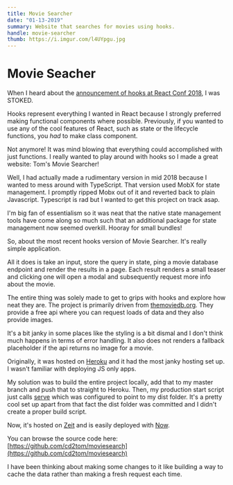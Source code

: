 ```yaml
---
title: Movie Searcher
date: "01-13-2019"
summary: Website that searches for movies using hooks.
handle: movie-searcher
thumb: https://i.imgur.com/l4UYpgu.jpg
---
```


# Movie Seacher

When I heard about the [announcement of hooks at React Conf 2018](https://www.youtube.com/watch?v=V-QO-KO90iQ), I was STOKED.

Hooks represent everything I wanted in React because I strongly preferred making functional components where possible. Previously, if you wanted to use any of the cool features of React, such as state or the lifecycle functions, you _had_ to make class component.

Not anymore! It was mind blowing that everything could accomplished with just functions. I really wanted to play around with hooks so I made a great website: Tom's Movie Searcher!

Well, I had actually made a rudimentary version in mid 2018 because I wanted to mess around with TypeScript. That version used MobX for state management. I promptly ripped Mobx out of it and reverted back to plain Javascript. Typescript is rad but I wanted to get this project on track asap.

I'm big fan of essentialism so it was neat that the native state management tools have come along so much such that an additional package for state management now seemed overkill. Hooray for small bundles!

So, about the most recent hooks version of Movie Searcher. It's really simple application.

All it does is take an input, store the query in state, ping a movie database endpoint and render the results in a page. Each result renders a small teaser and clicking one will open a modal and subsequently request more info about the movie.

The entire thing was solely made to get to grips with hooks and explore how neat they are. The project is primarily driven from [themoviedb.org](https://developers.themoviedb.org/3/getting-started/introduction). They provide a free api where you can request loads of data and they also provide images.

It's a bit janky in some places like the styling is a bit dismal and I don't think much happens in terms of error handling. It also does not renders a fallback placeholder if the api returns no image for a movie.

Originally, it was hosted on [Heroku](https://www.heroku.com/) and it had the most janky hosting set up. I wasn't familiar with deploying JS only apps.

My solution was to build the entire project locally, add that to my master branch and push that to straight to Heroku. Then, my production start script just calls [serve](https://www.npmjs.com/package/serve) which was configured to point to my dist folder. It's a pretty cool set up apart from that fact the dist folder was committed and I didn't create a proper build script.

Now, it's hosted on [Zeit](https://zeit.co/) and is easily deployed with [Now](https://zeit.co/now).

You can browse the source code here: [https://github.com/cd2tom/moviesearch](https://github.com/cd2tom/moviesearch)

I have been thinking about making some changes to it like building a way to cache the data rather than making a fresh request each time.
